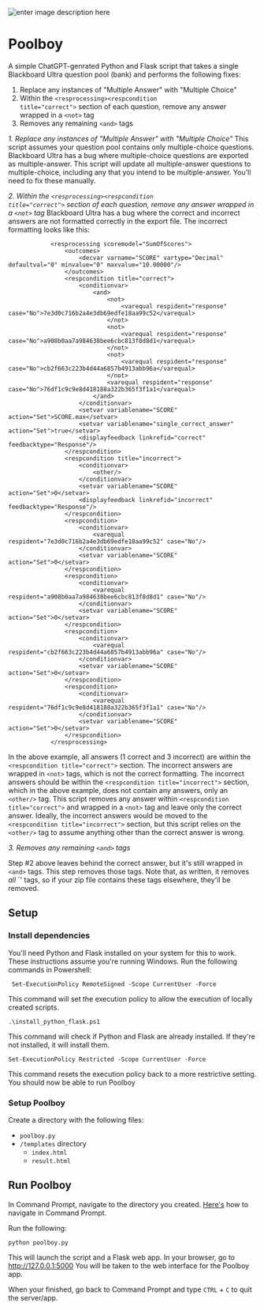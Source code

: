 ![enter image description here](https://csplib.io/images/pb.jpg)

# Poolboy

A simple ChatGPT-genrated Python and Flask script that takes a single Blackboard Ultra question pool (bank) and performs the following fixes:

1. Replace any instances of "Multiple Answer" with "Multiple Choice"
2. Within the <code>&lt;resprocessing&gt;&lt;respcondition title="correct"&gt;</code> section of each question, remove any answer wrapped in a <code>&lt;not&gt;</code> tag
3. Removes any remaining <code>&lt;and&gt;</code> tags

*1. Replace any instances of "Multiple Answer" with "Multiple Choice"*
This script assumes your question pool contains only multiple-choice questions. Blackboard Ultra has a bug where multiple-choice questions are exported as multiple-answer. This script will update all multiple-answer questions to multiple-choice, including any that you intend to be multiple-answer. You'll need to fix these manually.

*2. Within the <code>&lt;resprocessing&gt;&lt;respcondition title="correct"&gt;</code> section of each question, remove any answer wrapped in a <code>&lt;not&gt;</code> tag*
Blackboard Ultra has a bug where the correct and incorrect answers are not formatted correctly in the export file. The incorrect formatting looks like this:

				<resprocessing scoremodel="SumOfScores">
					<outcomes>
						<decvar varname="SCORE" vartype="Decimal" defaultval="0" minvalue="0" maxvalue="10.00000"/>
					</outcomes>
					<respcondition title="correct">
						<conditionvar>
							<and>
								<not>
									<varequal respident="response" case="No">7e3d0c716b2a4e3db69edfe18aa99c52</varequal>
								</not>
								<not>
									<varequal respident="response" case="No">a908b0aa7a984638bee6cbc813f8d8d1</varequal>
								</not>
								<not>
									<varequal respident="response" case="No">cb2f663c223b4d44a6857b4913abb96a</varequal>
								</not>
								<varequal respident="response" case="No">76df1c9c9e8d418188a322b365f3f1a1</varequal>
							</and>
						</conditionvar>
						<setvar variablename="SCORE" action="Set">SCORE.max</setvar>
						<setvar variablename="single_correct_answer" action="Set">true</setvar>
						<displayfeedback linkrefid="correct" feedbacktype="Response"/>
					</respcondition>
					<respcondition title="incorrect">
						<conditionvar>
							<other/>
						</conditionvar>
						<setvar variablename="SCORE" action="Set">0</setvar>
						<displayfeedback linkrefid="incorrect" feedbacktype="Response"/>
					</respcondition>
					<respcondition>
						<conditionvar>
							<varequal respident="7e3d0c716b2a4e3db69edfe18aa99c52" case="No"/>
						</conditionvar>
						<setvar variablename="SCORE" action="Set">0</setvar>
					</respcondition>
					<respcondition>
						<conditionvar>
							<varequal respident="a908b0aa7a984638bee6cbc813f8d8d1" case="No"/>
						</conditionvar>
						<setvar variablename="SCORE" action="Set">0</setvar>
					</respcondition>
					<respcondition>
						<conditionvar>
							<varequal respident="cb2f663c223b4d44a6857b4913abb96a" case="No"/>
						</conditionvar>
						<setvar variablename="SCORE" action="Set">0</setvar>
					</respcondition>
					<respcondition>
						<conditionvar>
							<varequal respident="76df1c9c9e8d418188a322b365f3f1a1" case="No"/>
						</conditionvar>
						<setvar variablename="SCORE" action="Set">0</setvar>
					</respcondition>
				</resprocessing>

In the above example, all answers (1 correct and 3 incorrect) are within the `<respcondition title="correct">` section. The incorrect answers are wrapped in `<not>` tags, which is not the correct formatting. The incorrect answers should be within the `<respcondition title="incorrect">` section, which in the above example, does not contain any answers, only an `<other/>` tag. This script removes any answer within `<respcondition title="correct">` and wrapped in a `<not>` tag and leave only the correct answer. Ideally, the incorrect answers would be moved to the `<respcondition title="incorrect">` section, but this script relies on the `<other/>` tag to assume anything other than the correct answer is wrong.

*3. Removes any remaining <code>&lt;and&gt;</code> tags*

Step #2 above leaves behind the correct answer, but it's still wrapped in `<and>` tags. This step removes those tags. Note that, as written, it removes *all* `<and>' tags, so if your zip file contains these tags elsewhere, they'll be removed.

## Setup
### Install dependencies
You'll need Python and Flask installed on your system for this to work. These instructions assume you're running Windows. Run the following commands in Powershell:

     Set-ExecutionPolicy RemoteSigned -Scope CurrentUser -Force
This command will set the execution policy to allow the execution of locally created scripts.

    .\install_python_flask.ps1
This command will check if Python and Flask are already installed. If they're not installed, it will install them.

    Set-ExecutionPolicy Restricted -Scope CurrentUser -Force
This command resets the execution policy back to a more restrictive setting.
You should now be able to run Poolboy

### Setup Poolboy
Create a directory with the following files:

 - `poolboy.py`
 - `/templates` directory
	 - `index.html`
	 - `result.html`

## Run Poolboy
In Command Prompt, navigate to the directory you created. [Here's](https://www.howtogeek.com/659411/how-to-change-directories-in-command-prompt-on-windows-10/) how to navigate in Command Prompt.

Run the following:

    python poolboy.py

This will launch the script and a Flask web app.
In your browser, go to http://127.0.0.1:5000
You will be taken to the web interface for the Poolboy app.

When your finished, go back to Command Prompt and type `CTRL` + `C` to quit the server/app.
